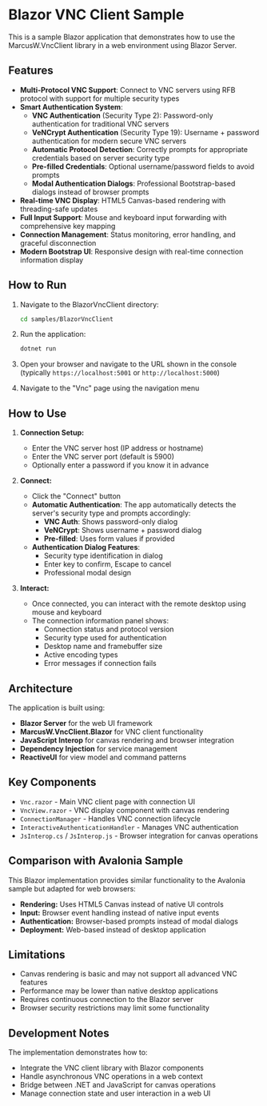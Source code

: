 # Blazor VNC Client Sample

This is a sample Blazor application that demonstrates how to use the MarcusW.VncClient library in a web environment using Blazor Server.

## Features

- **Multi-Protocol VNC Support**: Connect to VNC servers using RFB protocol with support for multiple security types
- **Smart Authentication System**: 
  - **VNC Authentication** (Security Type 2): Password-only authentication for traditional VNC servers
  - **VeNCrypt Authentication** (Security Type 19): Username + password authentication for modern secure VNC servers
  - **Automatic Protocol Detection**: Correctly prompts for appropriate credentials based on server security type
  - **Pre-filled Credentials**: Optional username/password fields to avoid prompts
  - **Modal Authentication Dialogs**: Professional Bootstrap-based dialogs instead of browser prompts
- **Real-time VNC Display**: HTML5 Canvas-based rendering with threading-safe updates
- **Full Input Support**: Mouse and keyboard input forwarding with comprehensive key mapping
- **Connection Management**: Status monitoring, error handling, and graceful disconnection
- **Modern Bootstrap UI**: Responsive design with real-time connection information display

## How to Run

1. Navigate to the BlazorVncClient directory:
   ```bash
   cd samples/BlazorVncClient
   ```

2. Run the application:
   ```bash
   dotnet run
   ```

3. Open your browser and navigate to the URL shown in the console (typically `https://localhost:5001` or `http://localhost:5000`)

4. Navigate to the "Vnc" page using the navigation menu

## How to Use

1. **Connection Setup:**
   - Enter the VNC server host (IP address or hostname)
   - Enter the VNC server port (default is 5900)
   - Optionally enter a password if you know it in advance

2. **Connect:**
   - Click the "Connect" button
   - **Automatic Authentication**: The app automatically detects the server's security type and prompts accordingly:
     - **VNC Auth**: Shows password-only dialog
     - **VeNCrypt**: Shows username + password dialog
     - **Pre-filled**: Uses form values if provided
   - **Authentication Dialog Features**:
     - Security type identification in dialog
     - Enter key to confirm, Escape to cancel
     - Professional modal design

3. **Interact:**
   - Once connected, you can interact with the remote desktop using mouse and keyboard
   - The connection information panel shows:
     - Connection status and protocol version
     - Security type used for authentication
     - Desktop name and framebuffer size
     - Active encoding types
     - Error messages if connection fails

## Architecture

The application is built using:

- **Blazor Server** for the web UI framework
- **MarcusW.VncClient.Blazor** for VNC client functionality 
- **JavaScript Interop** for canvas rendering and browser integration
- **Dependency Injection** for service management
- **ReactiveUI** for view model and command patterns

## Key Components

- `Vnc.razor` - Main VNC client page with connection UI
- `VncView.razor` - VNC display component with canvas rendering
- `ConnectionManager` - Handles VNC connection lifecycle
- `InteractiveAuthenticationHandler` - Manages VNC authentication
- `JsInterop.cs` / `JsInterop.js` - Browser integration for canvas operations

## Comparison with Avalonia Sample

This Blazor implementation provides similar functionality to the Avalonia sample but adapted for web browsers:

- **Rendering:** Uses HTML5 Canvas instead of native UI controls
- **Input:** Browser event handling instead of native input events  
- **Authentication:** Browser-based prompts instead of modal dialogs
- **Deployment:** Web-based instead of desktop application

## Limitations

- Canvas rendering is basic and may not support all advanced VNC features
- Performance may be lower than native desktop applications
- Requires continuous connection to the Blazor server
- Browser security restrictions may limit some functionality

## Development Notes

The implementation demonstrates how to:
- Integrate the VNC client library with Blazor components
- Handle asynchronous VNC operations in a web context
- Bridge between .NET and JavaScript for canvas operations
- Manage connection state and user interaction in a web UI
